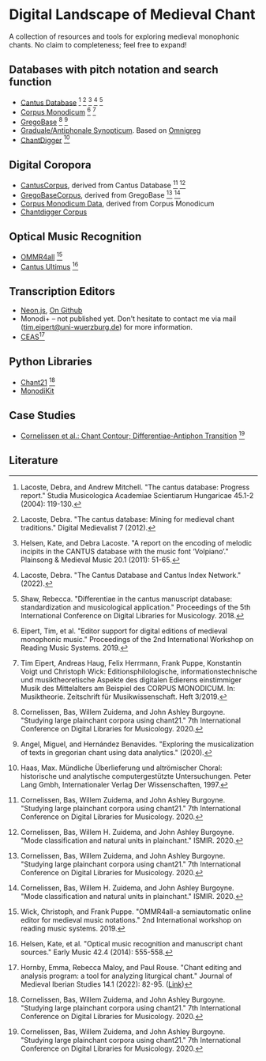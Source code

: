 # Digital Landscape of Medieval Chant
A collection of resources and tools for exploring medieval monophonic chants. No claim to completeness; feel free to expand!


## Databases with pitch notation and search function
* [Cantus Database](https://cantusdatabase.org/) [^1] [^2] [^3] [^4] [^5]
* [Corpus Monodicum](https://corpus-monodicum.de/) [^6] [^7]
* [GregoBase](https://gregobase.selapa.net/) [^8] [^9]
* [Graduale/Antiphonale Synopticum](http://gregorianik.uni-regensburg.de/). Based on [Omnigreg](http://www.omnigreg.at/) 
* [ChantDigger](https://oralhistoryofchant.ch/) [^10] 
## Digital Coropora
* [CantusCorpus](https://github.com/bacor/cantuscorpus), derived from Cantus Database [^8] [^11]
* [GregoBaseCorpus](https://github.com/bacor/gregobasecorpus), derived from GregoBase [^8] [^11]
* [Corpus Monodicum Data](https://osf.io/mfpkd/), derived from Corpus Monodicum 
* [Chantdigger Corpus](https://github.com/timeipert/chantdigger-restored/blob/master/corpus.txt)
## Optical Music Recognition
* [OMMR4all](https://ommr4all.informatik.uni-wuerzburg.de/) [^12]
* [Cantus Ultimus](https://cantus.simssa.ca/) [^17]

## Transcription Editors
* [Neon.js](https://neon.simssa.ca/), [On Github](https://github.com/DDMAL/Neon)
* Monodi+ – not published yet. Don't hesitate to contact me via mail (tim.eipert@uni-wuerzburg.de) for more information.
* [CEAS](https://neumes.org.uk/view/view/BL45/8042)[^16]

## Python Libraries
* [Chant21](https://github.com/bacor/chant21) [^8]
* [MonodiKit](https://github.com/timeipert/MonodiKit)

## Case Studies
* [Cornelissen et al.: Chant Contour; Differentiae-Antiphon Transition](https://github.com/bacor/DLfM2020) [^8]
  



## Literature
[^1]: Lacoste, Debra, and Andrew Mitchell. "The cantus database: Progress report." Studia Musicologica Academiae Scientiarum Hungaricae 45.1-2 (2004): 119-130.
[^2]: Lacoste, Debra. "The cantus database: Mining for medieval chant traditions." Digital Medievalist 7 (2012).
[^3]: Helsen, Kate, and Debra Lacoste. "A report on the encoding of melodic incipits in the CANTUS database with the music font ‘Volpiano’." Plainsong & Medieval Music 20.1 (2011): 51-65.
[^4]: Lacoste, Debra. "The Cantus Database and Cantus Index Network." (2022).
[^5]: Shaw, Rebecca. "Differentiae in the cantus manuscript database: standardization and musicological application." Proceedings of the 5th International Conference on Digital Libraries for Musicology. 2018.
[^6]: Eipert, Tim, et al. "Editor support for digital editions of medieval monophonic music." Proceedings of the 2nd International Workshop on Reading Music Systems. 2019.
[^7]: Tim Eipert, Andreas Haug, Felix Herrmann, Frank Puppe, Konstantin Voigt und Christoph Wick: Editionsphilologische, informationstechnische und musiktheoretische Aspekte des digitalen Edierens einstimmiger Musik des Mittelalters am Beispiel des CORPUS MONODICUM. In: Musiktheorie. Zeitschrift für Musikwissenschaft. Heft 3/2019.
[^8]: Cornelissen, Bas, Willem Zuidema, and John Ashley Burgoyne. "Studying large plainchant corpora using chant21." 7th International Conference on Digital Libraries for Musicology. 2020.
[^9]: Angel, Miguel, and Hernández Benavides. "Exploring the musicalization of texts in gregorian chant using data analytics." (2020).
[^10]: Haas, Max. Mündliche Überlieferung und altrömischer Choral: historische und analytische computergestützte Untersuchungen. Peter Lang Gmbh, Internationaler Verlag Der Wissenschaften, 1997.
[^11]: Cornelissen, Bas, Willem H. Zuidema, and John Ashley Burgoyne. "Mode classification and natural units in plainchant." ISMIR. 2020.
[^12]: Wick, Christoph, and Frank Puppe. "OMMR4all-a semiautomatic online editor for medieval music notations." 2nd International workshop on reading music systems. 2019.
[^13]: Wick, C., and F. Puppe. "Experiments and detailed error-analysis of automatic square notation transcription of medieval music manuscripts using CNN/LSTM-networks and a neume dictionary." Journal of New Music Research 50.1 (2021): 18-36.
[^14]: Wick, Christoph, and Frank Puppe. "Automatic Neume Transcription of Medieval Music Manuscripts Using CNN/LSTM-Networks and the Segmentation-Free CTC-Algorithm." (2020).
[^15]: Burlet, Gregory, et al. "Neon. js: Neume Editor Online." ISMIR. 2012.
[^16]: Hornby, Emma, Rebecca Maloy, and Paul Rouse. "Chant editing and analysis program: a tool for analyzing liturgical chant." Journal of Medieval Iberian Studies 14.1 (2022): 82-95. ([Link](https://www.tandfonline.com/doi/pdf/10.1080/17546559.2021.2023752?casa_token=mX_uzm2ENlsAAAAA:ij5ZEBAWGtU4doCzsAQIm2G5WFfePkAVv1SbhRJobAut8purm2f_Nx5oxFoLnuZ_0K9ZfVK-wKs))
[^17]: Helsen, Kate, et al. "Optical music recognition and manuscript chant sources." Early Music 42.4 (2014): 555-558.
